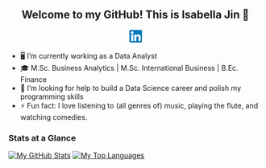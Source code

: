 <h2 align="center"> 
    Welcome to my GitHub! This is Isabella Jin 👋
</h2>

<p align="center">
    <a href="https://www.linkedin.com/in/isabella-jin/" target="_blank" rel="noopener noreferrer">
        <img src="https://raw.githubusercontent.com/isabella-jin/Isabella-Jin/main/Linkedin.png" width=25px height=25px>
    </a>
</p>

- 🖥 I’m currently working as a Data Analyst
- 🎓 M.Sc. Business Analytics | M.Sc. International Business | B.Ec. Finance
- 🤔 I’m looking for help to build a Data Science career and polish my programming skills
- ⚡ Fun fact: I love listening to (all genres of) music, playing the flute, and watching comedies. 

### Stats at a Glance
[![My GitHub Stats](https://github-readme-stats.vercel.app/api?username=isabella-jin)](https://github.com/anuraghazra/github-readme-stats)
[![My Top Languages](https://github-readme-stats.vercel.app/api/top-langs/?username=isabella-jin&layout=compact)](https://github.com/anuraghazra/github-readme-stats)
